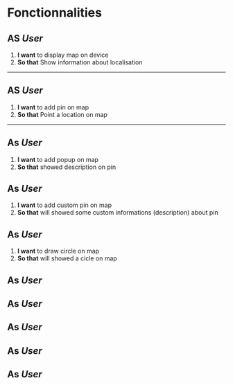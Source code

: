 ﻿# Fonctionnalities
## **AS** <i>User</i>
1. **I want** to display map on device
2. **So that** Show information about localisation
<hr/>

## **AS** <i>User</i>
1. **I want** to add pin on map
2. **So that** Point a location on map

<hr/>

## **As** <i>User</i>
1. **I want** to add popup on map
2. **So that** showed description on pin

## **As** <i>User</i>
1. **I want** to add custom pin on map
2. **So that** will showed some custom informations (description) about pin

## **As** <i>User</i>
1. **I want** to draw circle on map
2. **So that** will showed a cicle on map 

## **As** <i>User</i>


## **As** <i>User</i>


## **As** <i>User</i>


## **As** <i>User</i>


## **As** <i>User</i>

 